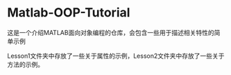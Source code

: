 # Matlab-OOP-Tutorial
这是一个介绍MATLAB面向对象编程的仓库，会包含一些用于描述相关特性的简单示例

Lesson1文件夹中存放了一些关于属性的示例，Lesson2文件夹中存放了一些关于方法的示例。